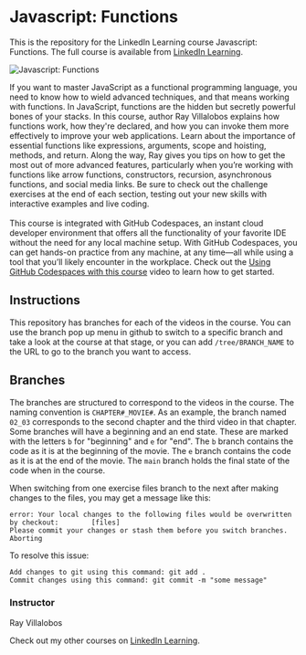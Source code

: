 # Javascript: Functions 
This is the repository for the LinkedIn Learning course Javascript: Functions. The full course is available from [LinkedIn Learning][lil-course-url].

![Javascript: Functions ][lil-thumbnail-url]

If you want to master JavaScript as a functional programming language, you need to know how to wield advanced techniques, and that means working with functions. In JavaScript, functions are the hidden but secretly powerful bones of your stacks. In this course, author Ray Villalobos explains how functions work, how they're declared, and how you can invoke them more effectively to improve your web applications. Learn about the importance of essential functions like expressions, arguments, scope and hoisting, methods, and return. Along the way, Ray gives you tips on how to get the most out of more advanced features, particularly when you’re working with functions like arrow functions, constructors, recursion, asynchronous functions, and social media links. Be sure to check out the challenge exercises at the end of each section, testing out your new skills with interactive examples and live coding.<br><br>This course is integrated with GitHub Codespaces, an instant cloud developer environment that offers all the functionality of your favorite IDE without the need for any local machine setup. With GitHub Codespaces, you can get hands-on practice from any machine, at any time—all while using a tool that you’ll likely encounter in the workplace. Check out the [Using GitHub Codespaces with this course][gcs-video-url] video to learn how to get started.

## Instructions
This repository has branches for each of the videos in the course. You can use the branch pop up menu in github to switch to a specific branch and take a look at the course at that stage, or you can add `/tree/BRANCH_NAME` to the URL to go to the branch you want to access.

## Branches
The branches are structured to correspond to the videos in the course. The naming convention is `CHAPTER#_MOVIE#`. As an example, the branch named `02_03` corresponds to the second chapter and the third video in that chapter. 
Some branches will have a beginning and an end state. These are marked with the letters `b` for "beginning" and `e` for "end". The `b` branch contains the code as it is at the beginning of the movie. The `e` branch contains the code as it is at the end of the movie. The `main` branch holds the final state of the code when in the course.

When switching from one exercise files branch to the next after making changes to the files, you may get a message like this:

    error: Your local changes to the following files would be overwritten by checkout:        [files]
    Please commit your changes or stash them before you switch branches.
    Aborting

To resolve this issue:
	
    Add changes to git using this command: git add .
	Commit changes using this command: git commit -m "some message"
	

### Instructor

Ray Villalobos

Check out my other courses on [LinkedIn Learning](https://www.linkedin.com/learning/instructors/ray-villalobos).

[lil-course-url]: https://www.linkedin.com/learning/javascript-functions-17058591
[lil-thumbnail-url]: https://media.licdn.com/dms/image/D560DAQH7Pn8vcsIoLQ/learning-public-crop_675_1200/0/1666989953558?e=1667952000&v=beta&t=htQez2Lh_IN2w5NKkdr90AdxASuY-SEs354s6wvUa1M
[gcs-video-url]: https://www.linkedin.com/learning/javascript-functions-17058591/using-github-codespaces-with-this-course


